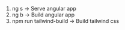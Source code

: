 1. ng s -> Serve angular app
2. ng b -> Build angular app
3. npm run tailwind-build -> Build tailwind css
